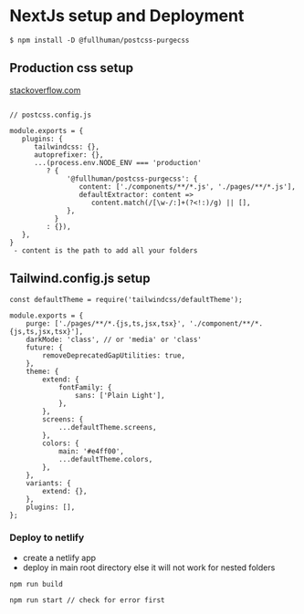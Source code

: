 # NextJs setup and Deployment

```
$ npm install -D @fullhuman/postcss-purgecss
```

## Production css setup

[stackoverflow.com](https://stackoverflow.com/questions/61325859/nextjs-tailwindcss-css-classes-are-missing-in-production)

```

// postcss.config.js

module.exports = {
   plugins: {
      tailwindcss: {},
      autoprefixer: {},
      ...(process.env.NODE_ENV === 'production'
         ? {
              '@fullhuman/postcss-purgecss': {
                 content: ['./components/**/*.js', './pages/**/*.js'],
                 defaultExtractor: content =>
                    content.match(/[\w-/:]+(?<!:)/g) || [],
              },
           }
         : {}),
   },
}
 - content is the path to add all your folders

```

## Tailwind.config.js setup

```
const defaultTheme = require('tailwindcss/defaultTheme');

module.exports = {
	purge: ['./pages/**/*.{js,ts,jsx,tsx}', './component/**/*.{js,ts,jsx,tsx}'],
	darkMode: 'class', // or 'media' or 'class'
	future: {
		removeDeprecatedGapUtilities: true,
	},
	theme: {
		extend: {
			fontFamily: {
				sans: ['Plain Light'],
			},
		},
		screens: {
			...defaultTheme.screens,
		},
		colors: {
			main: '#e4ff00',
			...defaultTheme.colors,
		},
	},
	variants: {
		extend: {},
	},
	plugins: [],
};

```

### Deploy to netlify

- create a netlify app
- deploy in main root directory else it will not work for nested folders

```
npm run build

npm run start // check for error first
```
